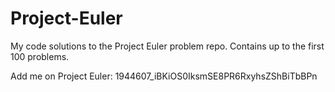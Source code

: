 # Project-Euler

My code solutions to the Project Euler problem repo. Contains up to the first 100 problems.

Add me on Project Euler: 1944607_iBKiOS0IksmSE8PR6RxyhsZShBiTbBPn
